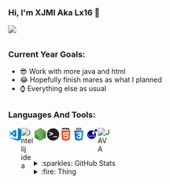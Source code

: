 ### Hi, I'm XJMI Aka Lx16 👋
![](https://komarev.com/ghpvc/?username=XJMI&color=5865F2&style=flat-square)
##
### Current Year Goals:
- 😎 Work with more java and html
- 😂 Hopefully finish mares as what I planned
- ⌚ Everything else as usual
##
### Languages And Tools:
<img align="left" alt="Visual Studio Code" width="26px" src="https://raw.githubusercontent.com/github/explore/80688e429a7d4ef2fca1e82350fe8e3517d3494d/topics/visual-studio-code/visual-studio-code.png" />
<img align="left" alt="intellij idea" width="26px" src="https://upload.wikimedia.org/wikipedia/commons/thumb/9/9c/IntelliJ_IDEA_Icon.svg/1200px-IntelliJ_IDEA_Icon.svg.png" />
<img align="left" alt="Node.js" width="26px" src="https://raw.githubusercontent.com/github/explore/80688e429a7d4ef2fca1e82350fe8e3517d3494d/topics/nodejs/nodejs.png" />
<img align="left" alt="Terminal" width="26px" src="https://raw.githubusercontent.com/github/explore/80688e429a7d4ef2fca1e82350fe8e3517d3494d/topics/terminal/terminal.png" />
<img align="left" alt="HTML5" width="26px" src="https://raw.githubusercontent.com/github/explore/80688e429a7d4ef2fca1e82350fe8e3517d3494d/topics/html/html.png" />
<img align="left" alt="CSS3" width="26px" src="https://raw.githubusercontent.com/github/explore/80688e429a7d4ef2fca1e82350fe8e3517d3494d/topics/css/css.png" />
<img align="left" alt="LUA" width="26px" src="https://raw.githubusercontent.com/github/explore/80688e429a7d4ef2fca1e82350fe8e3517d3494d/topics/lua/lua.png" />
<img align="left" alt="JAVA" width="26px" src="https://brandslogos.com/wp-content/uploads/images/large/java-logo-1.png" />
</br>
<br>

##
<details>
  <summary>:sparkles: GitHub Stats</summary>
  <img align="left" alt="XJMI's GitHub Stats" src="https://github-readme-stats.vercel.app/api?username=XJMI&show_icons=true" />
</details>
<details>
  <summary>:fire: Thing</summary>
  <img align="left" alt="" src="" />
</details>
<!--
**XJMI/XJMI** is a ✨ _special_ ✨ repository because its `README.md` (this file) appears on your GitHub profile.
